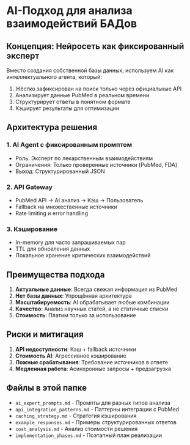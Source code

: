 # AI-Подход для анализа взаимодействий БАДов

## Концепция: Нейросеть как фиксированный эксперт

Вместо создания собственной базы данных, используем AI как интеллектуального агента, который:
1. Жёстко зафиксирован на поиск только через официальные API
2. Анализирует данные PubMed в реальном времени  
3. Структурирует ответы в понятном формате
4. Кэширует результаты для оптимизации

## Архитектура решения

### 1. AI Agent с фиксированным промптом
- Роль: Эксперт по лекарственным взаимодействиям
- Ограничения: Только проверенные источники (PubMed, FDA)
- Выход: Структурированный JSON

### 2. API Gateway
- PubMed API → AI анализ → Кэш → Пользователь
- Fallback на множественные источники
- Rate limiting и error handling

### 3. Кэширование
- In-memory для часто запрашиваемых пар
- TTL для обновления данных
- Локальное хранение критических взаимодействий

## Преимущества подхода

1. **Актуальные данные**: Всегда свежая информация из PubMed
2. **Нет базы данных**: Упрощённая архитектура
3. **Масштабируемость**: AI обрабатывает любые комбинации
4. **Качество**: Анализ научных статей, а не статичные списки
5. **Стоимость**: Платим только за использование

## Риски и митигация

1. **API недоступности**: Кэш + fallback источники
2. **Стоимость AI**: Агрессивное кэширование
3. **Ложные срабатывания**: Требование источников в ответе
4. **Медленная работа**: Асинхронные запросы + предзагрузка

## Файлы в этой папке

- `ai_expert_prompts.md` - Промпты для разных типов анализа
- `api_integration_patterns.md` - Паттерны интеграции с PubMed
- `caching_strategy.md` - Стратегия кэширования
- `example_responses.md` - Примеры структурированных ответов
- `cost_analysis.md` - Анализ стоимости решения
- `implementation_phases.md` - Поэтапный план реализации